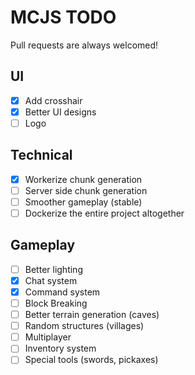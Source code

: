 # MCJS TODO

Pull requests are always welcomed!

## UI

- [x] Add crosshair
- [x] Better UI designs
- [ ] Logo

## Technical

- [x] Workerize chunk generation
- [ ] Server side chunk generation
- [ ] Smoother gameplay (stable)
- [ ] Dockerize the entire project altogether

## Gameplay

- [ ] Better lighting
- [x] Chat system
- [x] Command system
- [ ] Block Breaking
- [ ] Better terrain generation (caves)
- [ ] Random structures (villages)
- [ ] Multiplayer
- [ ] Inventory system
- [ ] Special tools (swords, pickaxes)
